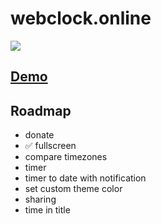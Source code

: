 # webclock.online

![](https://img.shields.io/github/issues/PavelGonzales/clock-ssr.svg)

## [Demo](https://webclock.online)
## Roadmap

- donate
- ✅ fullscreen
- compare timezones
- timer
- timer to date with notification
- set custom theme color
- sharing
- time in title
